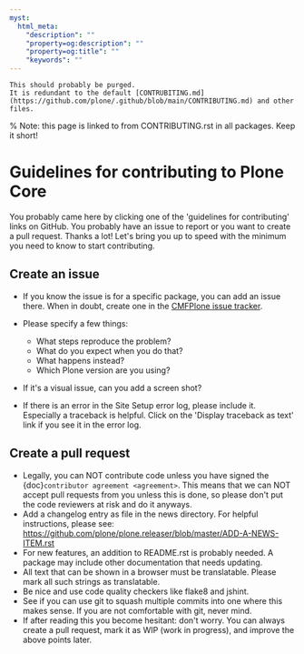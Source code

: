 ```yaml
---
myst:
  html_meta:
    "description": ""
    "property=og:description": ""
    "property=og:title": ""
    "keywords": ""
---
```


```todo
This should probably be purged.
It is redundant to the default [CONTRUBITING.md](https://github.com/plone/.github/blob/main/CONTRIBUTING.md) and other files.
```

% Note: this page is linked to from CONTRIBUTING.rst in all packages.  Keep it short!

# Guidelines for contributing to Plone Core

You probably came here by clicking one of the 'guidelines for contributing' links on GitHub.
You probably have an issue to report or you want to create a pull request.
Thanks a lot!
Let's bring you up to speed with the minimum you need to know to start contributing.

## Create an issue

-   If you know the issue is for a specific package, you can add an issue there.
    When in doubt, create one in the [CMFPlone issue tracker](https://github.com/plone/Products.CMFPlone/issues).

-   Please specify a few things:

    -   What steps reproduce the problem?
    -   What do you expect when you do that?
    -   What happens instead?
    -   Which Plone version are you using?

-   If it's a visual issue, can you add a screen shot?

-   If there is an error in the Site Setup error log, please include it.
    Especially a traceback is helpful.
    Click on the 'Display traceback as text' link if you see it in the error log.


## Create a pull request

-   Legally, you can NOT contribute code unless you have signed the {doc}`contributor agreement <agreement>`.
    This means that we can NOT accept pull requests from you unless this is done, so please don't put the code reviewers at risk and do it anyways.
-   Add a changelog entry as file in the news directory.
    For helpful instructions, please see: <https://github.com/plone/plone.releaser/blob/master/ADD-A-NEWS-ITEM.rst>
-   For new features, an addition to README.rst is probably needed.
    A package may include other documentation that needs updating.
-   All text that can be shown in a browser must be translatable.
    Please mark all such strings as translatable.
-   Be nice and use code quality checkers like flake8 and jshint.
-   See if you can use git to squash multiple commits into one where this makes sense.
    If you are not comfortable with git, never mind.
-   If after reading this you become hesitant: don't worry.
    You can always create a pull request, mark it as WIP (work in progress), and improve the above points later.
